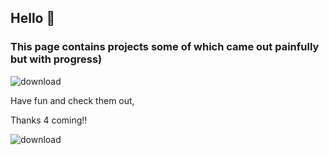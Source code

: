 ## Hello 👋
### This page contains projects some of which came out painfully but with progress) <br>
![download](https://github.com/user-attachments/assets/sH_KNNF07EoAAAAe)

Have fun and check them out, <br>

Thanks 4 coming!! <br>

![download](https://github.com/user-attachments/assets/d40241ae-e2f3-411c-87d0-5ae439b5c36f)


<!--
**hubilya/hubilya** is a ✨ _special_ ✨ repository because its `README.md` (this file) appears on your GitHub profile.

Here are some ideas to get you started:

- 🔭 I’m currently working on ...
- 🌱 I’m currently learning ...
- 👯 I’m looking to collaborate on ...
- 🤔 I’m looking for help with ...
- 💬 Ask me about ...
- 📫 How to reach me: ...
- 😄 Pronouns: ...
- ⚡ Fun fact: ...
-->
